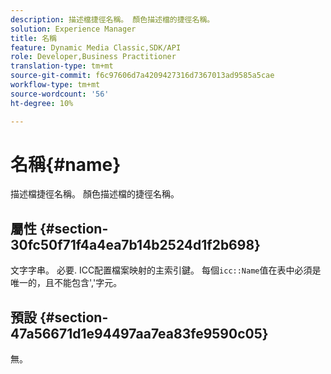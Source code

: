 ```yaml
---
description: 描述檔捷徑名稱。 顏色描述檔的捷徑名稱。
solution: Experience Manager
title: 名稱
feature: Dynamic Media Classic,SDK/API
role: Developer,Business Practitioner
translation-type: tm+mt
source-git-commit: f6c97606d7a4209427316d7367013ad9585a5cae
workflow-type: tm+mt
source-wordcount: '56'
ht-degree: 10%

---
```



# 名稱{#name}

描述檔捷徑名稱。 顏色描述檔的捷徑名稱。

## 屬性 {#section-30fc50f71f4a4ea7b14b2524d1f2b698}

文字字串。 必要. ICC配置檔案映射的主索引鍵。 每個`icc::Name`值在表中必須是唯一的，且不能包含&#39;,&#39;字元。

## 預設 {#section-47a56671d1e94497aa7ea83fe9590c05}

無。
